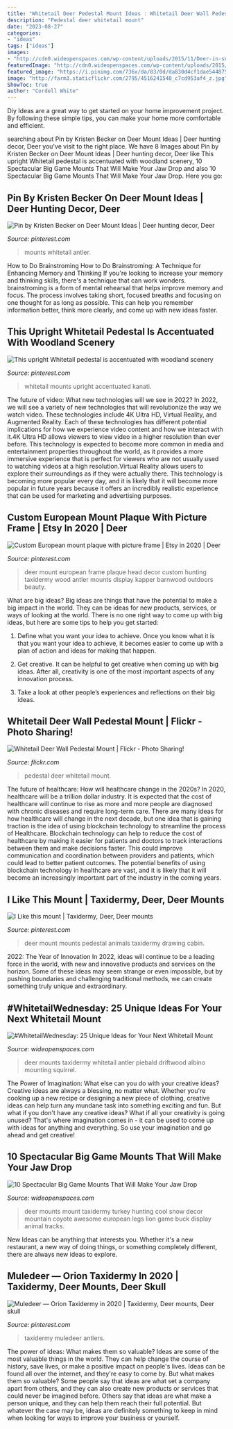 ```yaml
---
title: "Whitetail Deer Pedestal Mount Ideas : Whitetail Deer Wall Pedestal Mount"
description: "Pedestal deer whitetail mount"
date: "2023-08-27"
categories:
- "ideas"
tags: ["ideas"]
images:
- "http://cdn0.wideopenspaces.com/wp-content/uploads/2015/11/Deer-in-snow.jpg"
featuredImage: "http://cdn0.wideopenspaces.com/wp-content/uploads/2015/11/Deer-in-snow.jpg"
featured_image: "https://i.pinimg.com/736x/da/83/0d/da830d4cf1dae5448756c0d56422676f.jpg"
image: "http://farm3.staticflickr.com/2795/4516241540_c7cd953af4_z.jpg"
ShowToc: true
author: "Cordell White"
---
```



Diy Ideas are a great way to get started on your home improvement project. By following these simple tips, you can make your home more comfortable and efficient.

	

		
searching about Pin by Kristen Becker on Deer Mount Ideas | Deer hunting decor, Deer you've visit to the right place. We have 8 Images about Pin by Kristen Becker on Deer Mount Ideas | Deer hunting decor, Deer like This upright Whitetail pedestal is accentuated with woodland scenery, 10 Spectacular Big Game Mounts That Will Make Your Jaw Drop and also 10 Spectacular Big Game Mounts That Will Make Your Jaw Drop. Here you go:
		
    
## Pin By Kristen Becker On Deer Mount Ideas | Deer Hunting Decor, Deer

<img loading=lazy src="https://i.pinimg.com/736x/15/e9/51/15e951e28610ea9d231d9c46a555f5bb.jpg" onerror="this.onerror=null;this.src='https://tse1.mm.bing.net/th?id=OIP.0p58b1Emu1UKzeHT75dmPgHaJ4&amp;pid=15.1';" alt="Pin by Kristen Becker on Deer Mount Ideas | Deer hunting decor, Deer">

_Source: pinterest.com_

>mounts whitetail antler. 

	

How to Do Brainstroming
How to Do Brainstroming: A Technique for Enhancing Memory and Thinking
If you're looking to increase your memory and thinking skills, there's a technique that can work wonders. brainstroming is a form of mental rehearsal that helps improve memory and focus. The process involves taking short, focused breaths and focusing on one thought for as long as possible. This can help you remember information better, think more clearly, and come up with new ideas faster.

    
## This Upright Whitetail Pedestal Is Accentuated With Woodland Scenery

<img loading=lazy src="https://i.pinimg.com/736x/84/90/c0/8490c08d410ae37055f13b19b8406713.jpg" onerror="this.onerror=null;this.src='https://tse4.mm.bing.net/th?id=OIP.227AYscErDyjU2y6LNFeEAHaHa&amp;pid=15.1';" alt="This upright Whitetail pedestal is accentuated with woodland scenery">

_Source: pinterest.com_

>whitetail mounts upright accentuated kanati. 

	

The future of video: What new technologies will we see in 2022?
In 2022, we will see a variety of new technologies that will revolutionize the way we watch video. These technologies include 4K Ultra HD, Virtual Reality, and Augmented Reality. Each of these technologies has different potential implications for how we experience video content and how we interact with it.4K Ultra HD allows viewers to view video in a higher resolution than ever before. This technology is expected to become more common in media and entertainment properties throughout the world, as it provides a more immersive experience that is perfect for viewers who are not usually used to watching videos at a high resolution.Virtual Reality allows users to explore their surroundings as if they were actually there. This technology is becoming more popular every day, and it is likely that it will become more popular in future years because it offers an incredibly realistic experience that can be used for marketing and advertising purposes.

    
## Custom European Mount Plaque With Picture Frame | Etsy In 2020 | Deer

<img loading=lazy src="https://i.pinimg.com/736x/da/83/0d/da830d4cf1dae5448756c0d56422676f.jpg" onerror="this.onerror=null;this.src='https://tse3.mm.bing.net/th?id=OIP.uyJzZbJd2AHOPFOhXjlFMgHaJ3&amp;pid=15.1';" alt="Custom European mount plaque with picture frame | Etsy in 2020 | Deer">

_Source: pinterest.com_

>deer mount european frame plaque head decor custom hunting taxidermy wood antler mounts display kapper barnwood outdoors beauty. 

	

What are big ideas?
Big ideas are things that have the potential to make a big impact in the world. They can be ideas for new products, services, or ways of looking at the world. There is no one right way to come up with big ideas, but here are some tips to help you get started:
1. Define what you want your idea to achieve. Once you know what it is that you want your idea to achieve, it becomes easier to come up with a plan of action and ideas for making that happen.

2. Get creative. It can be helpful to get creative when coming up with big ideas. After all, creativity is one of the most important aspects of any innovation process.

3. Take a look at other people’s experiences and reflections on their big ideas.

    
## Whitetail Deer Wall Pedestal Mount | Flickr - Photo Sharing!

<img loading=lazy src="http://farm3.staticflickr.com/2795/4516241540_c7cd953af4_z.jpg" onerror="this.onerror=null;this.src='https://tse3.mm.bing.net/th?id=OIP.xcdgncgehna_dbqGtiu3agHaJ4&amp;pid=15.1';" alt="Whitetail Deer Wall Pedestal Mount | Flickr - Photo Sharing!">

_Source: flickr.com_

>pedestal deer whitetail mount. 

	

The future of healthcare: How will healthcare change in the 2020s?
In 2020, healthcare will be a trillion dollar industry. It is expected that the cost of healthcare will continue to rise as more and more people are diagnosed with chronic diseases and require long-term care. There are many ideas for how healthcare will change in the next decade, but one idea that is gaining traction is the idea of using blockchain technology to streamline the process of Healthcare. Blockchain technology can help to reduce the cost of healthcare by making it easier for patients and doctors to track interactions between them and make decisions faster. This could improve communication and coordination between providers and patients, which could lead to better patient outcomes. The potential benefits of using blockchain technology in healthcare are vast, and it is likely that it will become an increasingly important part of the industry in the coming years.

    
## I Like This Mount | Taxidermy, Deer, Deer Mounts

<img loading=lazy src="https://i.pinimg.com/originals/46/19/01/4619011201612945d618358ce7aaf6dc.jpg" onerror="this.onerror=null;this.src='https://tse1.mm.bing.net/th?id=OIP.By1iIqqJYUZF_9qaZz4XHQHaKP&amp;pid=15.1';" alt="I Like this mount | Taxidermy, Deer, Deer mounts">

_Source: pinterest.com_

>deer mount mounts pedestal animals taxidermy drawing cabin. 

	

2022: The Year of Innovation
In 2022, ideas will continue to be a leading force in the world, with new and innovative products and services on the horizon. Some of these ideas may seem strange or even impossible, but by pushing boundaries and challenging traditional methods, we can create something truly unique and extraordinary.

    
## #WhitetailWednesday: 25 Unique Ideas For Your Next Whitetail Mount

<img loading=lazy src="http://cdn0.wideopenspaces.com/wp-content/uploads/2018/07/piebaldmount1.jpg" onerror="this.onerror=null;this.src='https://tse2.mm.bing.net/th?id=OIP.P4ujknv8YS0RnV3t2pJQugHaJ4&amp;pid=15.1';" alt="#WhitetailWednesday: 25 Unique Ideas for Your Next Whitetail Mount">

_Source: wideopenspaces.com_

>deer mounts taxidermy whitetail antler piebald driftwood albino mounting squirrel. 

	

The Power of Imagination: What else can you do with your creative ideas?
Creative ideas are always a blessing, no matter what. Whether you're cooking up a new recipe or designing a new piece of clothing, creative ideas can help turn any mundane task into something exciting and fun. But what if you don't have any creative ideas? What if all your creativity is going unused? That's where imagination comes in - it can be used to come up with ideas for anything and everything. So use your imagination and go ahead and get creative!

    
## 10 Spectacular Big Game Mounts That Will Make Your Jaw Drop

<img loading=lazy src="http://cdn0.wideopenspaces.com/wp-content/uploads/2015/11/Deer-in-snow.jpg" onerror="this.onerror=null;this.src='https://tse1.mm.bing.net/th?id=OIP.siEAS6Flprlo1b3EH8aWGAHaLH&amp;pid=15.1';" alt="10 Spectacular Big Game Mounts That Will Make Your Jaw Drop">

_Source: wideopenspaces.com_

>deer mounts mount taxidermy turkey hunting cool snow decor mountain coyote awesome european legs lion game buck display animal tracks. 

	

New Ideas can be anything that interests you. Whether it's a new restaurant, a new way of doing things, or something completely different, there are always new ideas to explore.

    
## Muledeer — Orion Taxidermy In 2020 | Taxidermy, Deer Mounts, Deer Skull

<img loading=lazy src="https://i.pinimg.com/736x/92/ff/60/92ff6056330c38c9729165a66dc1cf39.jpg" onerror="this.onerror=null;this.src='https://tse1.mm.bing.net/th?id=OIP.qcznzNnoP8ZmSideVr2QxQHaLH&amp;pid=15.1';" alt="Muledeer — Orion Taxidermy in 2020 | Taxidermy, Deer mounts, Deer skull">

_Source: pinterest.com_

>taxidermy muledeer antlers. 

	

The power of ideas: What makes them so valuable?
Ideas are some of the most valuable things in the world. They can help change the course of history, save lives, or make a positive impact on people's lives. Ideas can be found all over the internet, and they're easy to come by. But what makes them so valuable? Some people say that ideas are what set a company apart from others, and they can also create new products or services that could never be imagined before. Others say that ideas are what make a person unique, and they can help them reach their full potential. But whatever the case may be, ideas are definitely something to keep in mind when looking for ways to improve your business or yourself.

